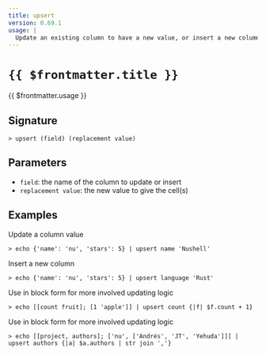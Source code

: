 ```yaml
---
title: upsert
version: 0.69.1
usage: |
  Update an existing column to have a new value, or insert a new column.
---
```


# <code>{{ $frontmatter.title }}</code>

<div style='white-space: pre-wrap;'>{{ $frontmatter.usage }}</div>

## Signature

```> upsert (field) (replacement value)```

## Parameters

 -  `field`: the name of the column to update or insert
 -  `replacement value`: the new value to give the cell(s)

## Examples

Update a column value
```shell
> echo {'name': 'nu', 'stars': 5} | upsert name 'Nushell'
```

Insert a new column
```shell
> echo {'name': 'nu', 'stars': 5} | upsert language 'Rust'
```

Use in block form for more involved updating logic
```shell
> echo [[count fruit]; [1 'apple']] | upsert count {|f| $f.count + 1}
```

Use in block form for more involved updating logic
```shell
> echo [[project, authors]; ['nu', ['Andrés', 'JT', 'Yehuda']]] | upsert authors {|a| $a.authors | str join ','}
```
